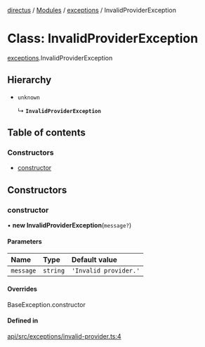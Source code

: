 [directus](../README.md) / [Modules](../modules.md) / [exceptions](../modules/exceptions.md) / InvalidProviderException

# Class: InvalidProviderException

[exceptions](../modules/exceptions.md).InvalidProviderException

## Hierarchy

- `unknown`

  ↳ **`InvalidProviderException`**

## Table of contents

### Constructors

- [constructor](exceptions.InvalidProviderException.md#constructor)

## Constructors

### constructor

• **new InvalidProviderException**(`message?`)

#### Parameters

| Name | Type | Default value |
| :------ | :------ | :------ |
| `message` | `string` | `'Invalid provider.'` |

#### Overrides

BaseException.constructor

#### Defined in

[api/src/exceptions/invalid-provider.ts:4](https://github.com/directus/directus/blob/9368dbd0c/api/src/exceptions/invalid-provider.ts#L4)

